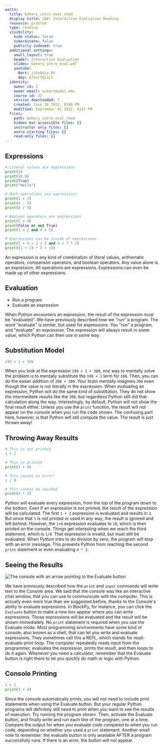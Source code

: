 ```yaml
---
waltz:
  title: bakery_intro_eval_read
  display title: 1A8) Interactive Evaluation Reading
  resource: problem
  type: reading
  visibility:
    hide status: false
    subordinate: false
    publicly indexed: true
  additional settings:
    small_layout: true
    header: Interactive Evaluation
    slides: bakery_intro_eval.pdf
    youtube:
      Bart: jiOuQvLo_RU
      Amy: A7ouCYQ2iLY
  identity:
    owner id: 1
    owner email: acbart@udel.edu
    course id: 37
    version downloaded: 7
    created: June 28 2022, 0300 PM
    modified: September 01 2022, 0147 PM
  files:
    path: bakery_intro_eval_read
    hidden but accessible files: []
    instructor only files: []
    extra starting files: []
    read-only files: []
---
```

## Expressions

```python example-expressions
# Literal values are expressions
print(5)
print(10.0)
print(True)
print("Hello")

# Math operations are expressions
print(1 + 2)
print(4 - 5)
print(8 / 4)

# Boolean operators are expressions
print(5 > 4)
print(False or not True)
print(1 < 2 and 4 > 5)

# Expressions can be inside of expressions
print(1 + 5 > 3 / 2 and 4 < 7 * 2)
print((1 + 2) * 3 < 10)
```

An expression is any kind of combination of literal values, arithematic operators, comparison operators, and boolean operators.
Any value alone is an expression.
All operations are expressions.
Expressions can even be made up of other expressions.

## Evaluation

* Run a program
* Evaluate an expression

When Python encounters an expression, the result of the expression must be "evaluated".
We have previously described how we "run" a program.
The word "evaluate" is similar, but used for expressions.
You "run" a program, and "evaluate" an expression.
The expression will always result in some value, which Python can then use in some way.

## Substitution Model

```python not-shown-result
199 + 1 + 300
```

When you look at the expression `199 + 1 + 300`, one way to mentally solve the problem is to mentally substitute the `199 + 1` term for `200`.
Then, you can do the easier addition of `200 + 300`.
Your brain mentally imagines `200` even though the value is not literally in the expression.
When evaluating an expression, Python will do the same kind of substitution.
They do not show the intermediate results like the `200`, but regardless Python still did that calculation along the way.
Interestingly, by default, Python will not show the final result either.
Unless you use the `print` function, the result will not appear on the console when you run the code shown.
The confusing part here, however, is that Python *will* still compute the value.
The result is just thrown away!

## Throwing Away Results

```python shown-not-shown
# This is not printed
1 + 2

# This is printed
print(1 + 9)

# This causes an error!
1 / 0

# This cannot be reached
print(4 * 2)
```

Python will evaluate every expression, from the top of the program down to the bottom.
Even if an expression is not printed, the result of the expression will be calculated.
The first `1 + 2` expression is evaluated and results in `3`.
But since that `3` is not printed or used in any way, the result is ignored and left behind.
However, the `1+9` expression evaluates to `10`, which is then printed on the console.
Things get interesting when we reach the third statement, which is `1/0`.
That expression is invalid, but must still be evaluated.
When Python tries to do division by zero, the program will stop with an error message.
This prevents Python from reaching the second `print` statement or even evaluating `4 * 2`.

## Seeing the Results

![The console with an arrow pointing to the Evaluate button](intro_eval_console.png)

We have previously described how the `print` and `input` commands will write text to the Console area.
We said that the console was like an interactive chat window, that you can use to communicate with the computer.
This is actually even more true than we suggested before, thanks to the Console's ability to evaluate expressions.
In BlockPy, for instance, you can click the `Evaluate` button to make a new box appear where you can write expressions.
Those expressions will be evaluated and the result will be shown immediately.
No `print` statement is required when you use the Evaluate mode.
Most programming environments have some kind of console, also known as a shell, that can let you write and evaluate expressions.
They sometimes call this a REPL, which stands for read-evaluate-print-loop.
The computer repeatedly reads input from the programmer, evaluates the expression, prints the result, and then loops to do it again.
Whenever you need a calculator, remember that the Evaluate button is right there to let you quickly do math or logic with Python.

## Console Printing

```python console-printing
1 + 2
print(3 + 4)
```

Since the console automatically prints, you will not need to include print statements when using the Evaluate button.
But your regular Python programs will definitely still need to print when you want to see the results of execution.
Try running the program shown.
Then, activate the Evaluate button, and finally write and run each line of the program, one at a time.
Compare the output for when you evaluate code compared to when you run code, depending on whether you used a `print` statement.
Another small note to remember: the evaluate button is only available AFTER a program successfully runs. If there is an error,
the button will not appear.